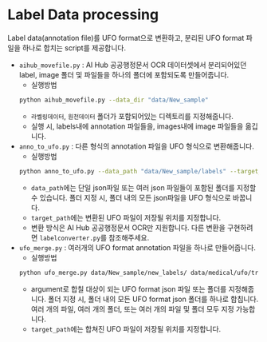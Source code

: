 # Label Data processing
Label data(annotation file)를 UFO format으로 변환하고, 분리된 UFO format 파일을 하나로 합치는 script를 제공합니다.

* `aihub_movefile.py` : AI Hub 공공행정문서 OCR 데이터셋에서 분리되어있던 label, image 폴더 및 파일들을 하나의 폴더에 포함되도록 만들어줍니다.
  * 실행방법
  ```bash
  python aihub_movefile.py --data_dir "data/New_sample"
  ```
  * `라벨링데이터`, `원천데이터` 폴더가 포함되어있는 디렉토리를 지정해줍니다.
  * 실행 시, labels내에 annotation 파일들을, images내에 image 파일들을 옮깁니다.
* `anno_to_ufo.py` : 다른 형식의 annotation 파일을 UFO 형식으로 변환해줍니다.
  * 실행방법
  ```bash
  python anno_to_ufo.py --data_path "data/New_sample/labels" --target_path "data/New_sample/new_labels/
  ```
  * `data_path`에는 단일 json파일 또는 여러 json 파일들이 포함된 폴더를 지정할 수 있습니다. 폴더 지정 시, 폴더 내의 모든 json파일을 UFO 형식으로 바꿉니다.
  * `target_path`에는 변환된 UFO 파일이 저장될 위치를 지정합니다.
  * 변환 방식은 AI Hub 공공행정문서 OCR만 지원합니다. 다른 변환을 구현하려면 `labelconverter.py`를 참조해주세요.
* `ufo_merge.py` : 여러개의 UFO format annotation 파일을 하나로 만들어줍니다.
  * 실행방법
  ```bash
  python ufo_merge.py data/New_sample/new_labels/ data/medical/ufo/train.json --target_path data/New_sample/ufo
  ```
  * argument로 합칠 대상이 되는 UFO format json 파일 또는 폴더를 지정해줍니다. 폴더 지정 시, 폴더 내의 모든 UFO format json 폴더를 하나로 합칩니다. 여러 개의 파일, 여러 개의 폴더, 또는 여러 개의 파일 및 폴더 모두 지정 가능합니다.
  * `target_path`에는 합쳐진 UFO 파일이 저장될 위치를 지정합니다.
  